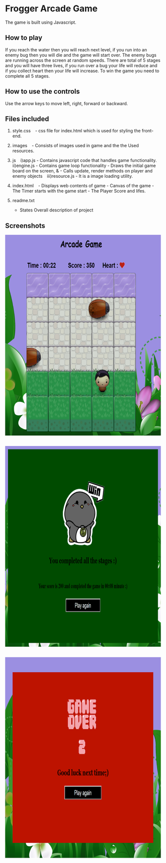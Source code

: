 # Frogger Arcade Game
The game is built using Javascript.

## How to play
 If you reach the water then you will reach next level, if you run into an enemy bug then you will die and the game will start over. The enemy bugs are running across the screen at random speeds. There are total of 5 stages and you will have three lives, if you run over a bug your life will reduce and if you collect heart then your life will increase. To win the game you need to complete all 5 stages.

## How to use the controls
Use the arrow keys to move left, right, forward or backward.

## Files included

1) style.css &ensp;
        - css file for index.html which is used for styling the front-end.

2) images &ensp;
        - Consists of images used in game and the the Used resources.

3) js &ensp;
    i)app.js
        - Contains javascript code that handles game functionality.
    ii)engine.js 
       - Contains game loop functionality 
	   - Draws the initial game board on the screen, &
	   - Calls update, render methods on player and enemy objects &ensp; 
    iii)resource.js 
       - It is a image loading utility.

4) index.html &ensp;
        - Displays web contents of game
        - Canvas of the game
        - The Timer starts with the game start 
        - The Player Score and lifes. 

5) readme.txt
    
    - States Overall description of project
    
## Screenshots
    
<img src="screenshots/Screenshot1.PNG" width="800px" height="650px">&ensp;

<img src="screenshots/Screenshot2.PNG" width="800px" height="650px">&ensp;

<img src="screenshots/Screenshot3.PNG" width="800px" height="650px">&ensp;